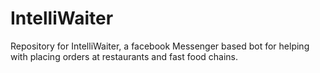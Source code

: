 # IntelliWaiter
Repository for IntelliWaiter, a facebook Messenger based bot for helping with placing orders at restaurants and fast food chains.
